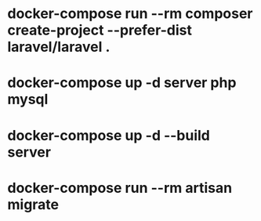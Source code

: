# docker-compose run --rm composer create-project --prefer-dist laravel/laravel .

# docker-compose up -d server php mysql

# docker-compose up -d --build server 

# docker-compose run --rm artisan migrate
